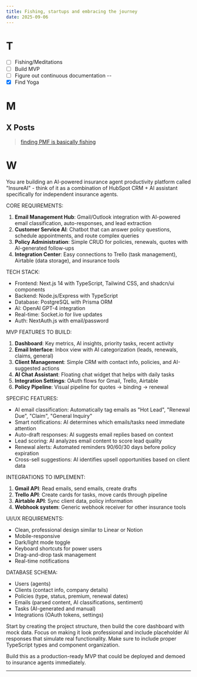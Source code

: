 ```yaml
---
title: Fishing, startups and embracing the journey
date: 2025-09-06
---
```


# T
- [ ] Fishing/Meditations
- [ ] Build MVP
- [ ] Figure out continuous documentation 
--
- [x] Find Yoga
# M

## X Posts

> [finding PMF is basically fishing](https://x.com/Jerber2001/status/1964386412913909903)

# W

You are building an AI-powered insurance agent productivity platform called "InsureAI" - think of it as a combination of HubSpot CRM + AI assistant specifically for independent insurance agents.

CORE REQUIREMENTS:
1. **Email Management Hub**: Gmail/Outlook integration with AI-powered email classification, auto-responses, and lead extraction
2. **Customer Service AI**: Chatbot that can answer policy questions, schedule appointments, and route complex queries
3. **Policy Administration**: Simple CRUD for policies, renewals, quotes with AI-generated follow-ups
4. **Integration Center**: Easy connections to Trello (task management), Airtable (data storage), and insurance tools

TECH STACK:
- Frontend: Next.js 14 with TypeScript, Tailwind CSS, and shadcn/ui components
- Backend: Node.js/Express with TypeScript
- Database: PostgreSQL with Prisma ORM
- AI: OpenAI GPT-4 integration
- Real-time: Socket.io for live updates
- Auth: NextAuth.js with email/password

MVP FEATURES TO BUILD:
1. **Dashboard**: Key metrics, AI insights, priority tasks, recent activity
2. **Email Interface**: Inbox view with AI categorization (leads, renewals, claims, general)
3. **Client Management**: Simple CRM with contact info, policies, and AI-suggested actions
4. **AI Chat Assistant**: Floating chat widget that helps with daily tasks
5. **Integration Settings**: OAuth flows for Gmail, Trello, Airtable
6. **Policy Pipeline**: Visual pipeline for quotes → binding → renewal

SPECIFIC FEATURES:
- AI email classification: Automatically tag emails as "Hot Lead", "Renewal Due", "Claim", "General Inquiry"
- Smart notifications: AI determines which emails/tasks need immediate attention
- Auto-draft responses: AI suggests email replies based on context
- Lead scoring: AI analyzes email content to score lead quality
- Renewal alerts: Automated reminders 90/60/30 days before policy expiration
- Cross-sell suggestions: AI identifies upsell opportunities based on client data

INTEGRATIONS TO IMPLEMENT:
1. **Gmail API**: Read emails, send emails, create drafts
2. **Trello API**: Create cards for tasks, move cards through pipeline
3. **Airtable API**: Sync client data, policy information
4. **Webhook system**: Generic webhook receiver for other insurance tools

UI/UX REQUIREMENTS:
- Clean, professional design similar to Linear or Notion
- Mobile-responsive
- Dark/light mode toggle
- Keyboard shortcuts for power users
- Drag-and-drop task management
- Real-time notifications

DATABASE SCHEMA:
- Users (agents)
- Clients (contact info, company details)
- Policies (type, status, premium, renewal dates)
- Emails (parsed content, AI classifications, sentiment)
- Tasks (AI-generated and manual)
- Integrations (OAuth tokens, settings)

Start by creating the project structure, then build the core dashboard with mock data. Focus on making it look professional and include placeholder AI responses that simulate real functionality. Make sure to include proper TypeScript types and component organization.

Build this as a production-ready MVP that could be deployed and demoed to insurance agents immediately.

---

